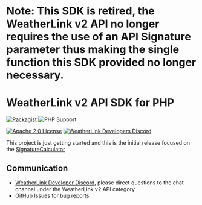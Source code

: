 # Note: This SDK is retired, the WeatherLink v2 API no longer requires the use of an API Signature parameter thus making the single function this SDK provided no longer necessary.

# WeatherLink v2 API SDK for PHP

[![Packagist](https://img.shields.io/packagist/v/weatherlink/weatherlink_v2_api_sdk?color=blue&style=flat-square)](https://packagist.org/packages/weatherlink/weatherlink_v2_api_sdk)
![PHP Support](https://img.shields.io/packagist/php-v/weatherlink/weatherlink_v2_api_sdk?color=blue&style=flat-square)

[![Apache 2.0 License](https://img.shields.io/pypi/l/weatherlink_v2_api_sdk?color=blue&style=flat-square)](https://tldrlegal.com/license/apache-license-2.0-(apache-2.0))
[![WeatherLink Developers Discord](https://img.shields.io/discord/882722161641554021?color=blue&label=chat&style=flat-square)](https://weatherlink.github.io/discord)

This project is just getting started and this is the initial release focused on the [SignatureCalculator](https://github.com/weatherlink/weatherlink-v2-api-sdk-php/blob/main/src/weatherlink_v2_api_sdk/signature/SignatureCalculator.php)

## Communication

* [WeatherLink Developer Discord](https://weatherlink.github.io/discord), please direct questions to the chat channel under the WeatherLink v2 API category
* [GitHub Issues](https://github.com/weatherlink/weatherlink-v2-api-sdk-php/issues) for bug reports


